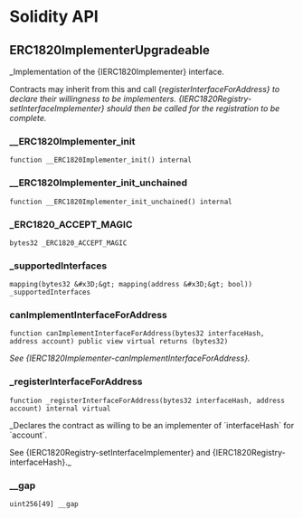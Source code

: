 # Solidity API

## ERC1820ImplementerUpgradeable

_Implementation of the {IERC1820Implementer} interface.

Contracts may inherit from this and call {_registerInterfaceForAddress} to
declare their willingness to be implementers.
{IERC1820Registry-setInterfaceImplementer} should then be called for the
registration to be complete._

### __ERC1820Implementer_init

```solidity
function __ERC1820Implementer_init() internal
```

### __ERC1820Implementer_init_unchained

```solidity
function __ERC1820Implementer_init_unchained() internal
```

### _ERC1820_ACCEPT_MAGIC

```solidity
bytes32 _ERC1820_ACCEPT_MAGIC
```

### _supportedInterfaces

```solidity
mapping(bytes32 &#x3D;&gt; mapping(address &#x3D;&gt; bool)) _supportedInterfaces
```

### canImplementInterfaceForAddress

```solidity
function canImplementInterfaceForAddress(bytes32 interfaceHash, address account) public view virtual returns (bytes32)
```

_See {IERC1820Implementer-canImplementInterfaceForAddress}._

### _registerInterfaceForAddress

```solidity
function _registerInterfaceForAddress(bytes32 interfaceHash, address account) internal virtual
```

_Declares the contract as willing to be an implementer of
&#x60;interfaceHash&#x60; for &#x60;account&#x60;.

See {IERC1820Registry-setInterfaceImplementer} and
{IERC1820Registry-interfaceHash}._

### __gap

```solidity
uint256[49] __gap
```

